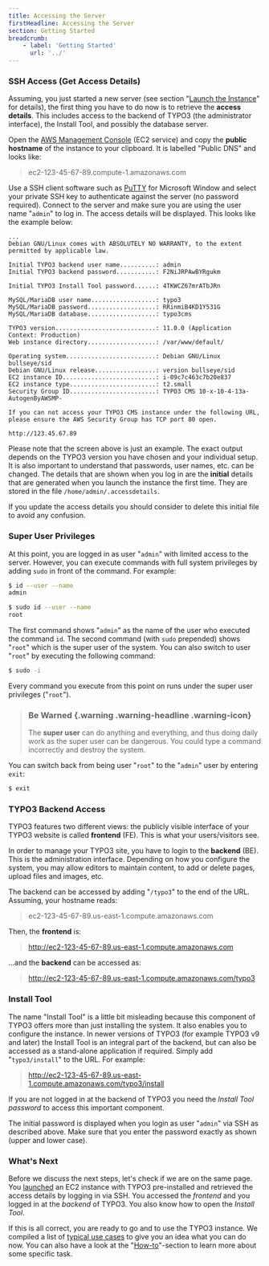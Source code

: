 ```yaml
---
title: Accessing the Server
firstHeadline: Accessing the Server
section: Getting Started
breadcrumb:
    - label: 'Getting Started'
      url: '../'
---
```


### SSH Access (Get Access Details)

Assuming, you just started a new server (see section "[Launch the Instance](launch.md)" for details), the first thing you have to do now is to retrieve the **access details**. This includes access to the backend of TYPO3 (the administrator interface), the Install Tool, and possibly the database server.

Open the [AWS Management Console](https://console.aws.amazon.com/ec2/) (EC2 service) and copy the **public hostname** of the instance to your clipboard. It is labelled "Public DNS" and looks like:

> ec2-123-45-67-89.compute-1.amazonaws.com

Use a SSH client software such as [PuTTY](http://www.chiark.greenend.org.uk/~sgtatham/putty/) for Microsoft Window and select your private SSH key to authenticate against the server (no password required). Connect to the server and make sure you are using the user name "`admin`" to log in. The access details will be displayed. This looks like the example below:

```text
...
Debian GNU/Linux comes with ABSOLUTELY NO WARRANTY, to the extent
permitted by applicable law.

Initial TYPO3 backend user name..........: admin
Initial TYPO3 backend password...........: F2NiJRPAwBYRgukm

Initial TYPO3 Install Tool password......: 4TKWCZ67mrATbJRn

MySQL/MariaDB user name..................: typo3
MySQL/MariaDB password...................: RRinmiB4KD1Y531G
MySQL/MariaDB database...................: typo3cms

TYPO3 version............................: 11.0.0 (Application Context: Production)
Web instance directory...................: /var/www/default/

Operating system.........................: Debian GNU/Linux bullseye/sid
Debian GNU/Linux release.................: version bullseye/sid
EC2 instance ID..........................: i-09c7c463c7b20e837
EC2 instance type........................: t2.small
Security Group ID........................: TYPO3 CMS 10-x-10-4-13a-AutogenByAWSMP-

If you can not access your TYPO3 CMS instance under the following URL,
please ensure the AWS Security Group has TCP port 80 open.

http://123.45.67.89
```

Please note that the screen above is just an example. The exact output depends on the TYPO3 version you have chosen and your individual setup. It is also important to understand that passwords, user names, etc. can be changed. The details that are shown when you log in are the **initial** details that are generated when you launch the instance the first time. They are stored in the file `/home/admin/.accessdetails`.

If you update the access details you should consider to delete this initial file to avoid any confusion.

### Super User Privileges

At this point, you are logged in as user "`admin`" with limited access to the server. However, you can execute commands with full system privileges by adding `sudo` in front of the command. For example:

```bash
$ id --user --name
admin
```

```bash
$ sudo id --user --name
root
```

The first command shows "`admin`" as the name of the user who executed the command `id`. The second command (with `sudo` prepended) shows "`root`" which is the super user of the system. You can also switch to user "`root`" by executing the following command:

```bash
$ sudo -i
```

Every command you execute from this point on runs under the super user privileges ("`root`").

> ### Be Warned {.warning .warning-headline .warning-icon}
>
> The **super user** can do anything and everything, and thus doing daily work as the super user can be dangerous. You could type a command incorrectly and destroy the system.

You can switch back from being user "`root`" to the "`admin`" user by entering `exit`:

```bash
$ exit
```

### TYPO3 Backend Access

TYPO3 features two different views: the publicly visible interface of your TYPO3 website is called **frontend** (FE). This is what your users/visitors see.

In order to manage your TYPO3 site, you have to login to the **backend** (BE). This is the administration interface. Depending on how you configure the system, you may allow editors to maintain content, to add or delete pages, upload files and images, etc.

The backend can be accessed by adding "`/typo3`" to the end of the URL. Assuming, your hostname reads:

> ec2-123-45-67-89.us-east-1.compute.amazonaws.com

Then, the **frontend** is:

> http://ec2-123-45-67-89.us-east-1.compute.amazonaws.com

...and the **backend** can be accessed as:

> http://ec2-123-45-67-89.us-east-1.compute.amazonaws.com/typo3

### Install Tool

The name "Install Tool" is a little bit misleading because this component of TYPO3 offers more than just installing the system. It also enables you to configure the instance. In newer versions of TYPO3 (for example TYPO3 v9 and later) the Install Tool is an integral part of the backend, but can also be accessed as a stand-alone application if required. Simply add "`typo3/install`" to the URL. For example:

> http://ec2-123-45-67-89.us-east-1.compute.amazonaws.com/typo3/install

If you are not logged in at the backend of TYPO3 you need the *Install Tool password* to access this important component.

The initial password is displayed when you login as user "`admin`" via SSH as described above. Make sure that you enter the password exactly as shown (upper and lower case).

### What's Next

Before we discuss the next steps, let's check if we are on the same page. You [launched](launch.md) an EC2 instance with TYPO3 pre-installed and retrieved the access details by logging in via SSH. You accessed the *frontend* and you logged in at the *backend* of TYPO3. You also know how to open the *Install Tool*.

If this is all correct, you are ready to go and to use the TYPO3 instance. We compiled a list of [typical use cases](../miscellaneous/typical-use-cases.md) to give you an idea what you can do now. You can also have a look at the "[How-to](../../how-to/)"-section to learn more about some specific task.
